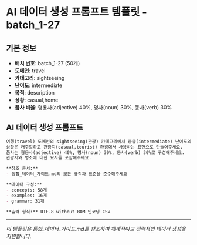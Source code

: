 # AI 데이터 생성 프롬프트 템플릿 - batch_1-27

## 기본 정보
- **배치 번호**: batch_1-27 (50개)
- **도메인**: travel
- **카테고리**: sightseeing
- **난이도**: intermediate
- **목적**: description
- **상황**: casual,home
- **품사 비율**: 형용사(adjective) 40%, 명사(noun) 30%, 동사(verb) 30%

## AI 데이터 생성 프롬프트

```markdown
여행(travel) 도메인의 sightseeing(관광) 카테고리에서 중급(intermediate) 난이도의 묘사(description) 목적 데이터를 50개 생성해주세요.
상황은 캐주얼하고 관광지(casual,tourist) 환경에서 사용하는 표현으로 만들어주세요.
품사는 형용사(adjective) 40%, 명사(noun) 30%, 동사(verb) 30%로 구성해주세요.
관광지와 명소에 대한 묘사를 포함해주세요.

**참조 문서:**
- 통합_데이터_가이드.md의 모든 규칙과 표준을 준수해주세요

**데이터 구성:**
- concepts: 58개
- examples: 16개  
- grammar: 31개

**출력 형식:** UTF-8 without BOM 인코딩 CSV
```

---

_이 템플릿은 통합_데이터_가이드.md를 참조하여 체계적이고 전략적인 데이터 생성을 지원합니다._